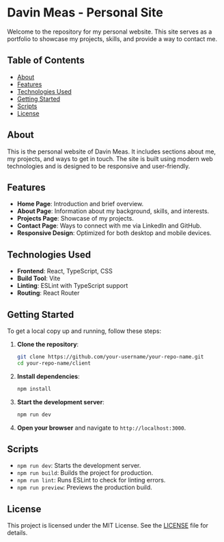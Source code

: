 # Davin Meas - Personal Site

Welcome to the repository for my personal website. This site serves as a portfolio to showcase my projects, skills, and provide a way to contact me.

## Table of Contents

- [About](#about)
- [Features](#features)
- [Technologies Used](#technologies-used)
- [Getting Started](#getting-started)
- [Scripts](#scripts)
- [License](#license)

## About

This is the personal website of Davin Meas. It includes sections about me, my projects, and ways to get in touch. The site is built using modern web technologies and is designed to be responsive and user-friendly.

## Features

- **Home Page**: Introduction and brief overview.
- **About Page**: Information about my background, skills, and interests.
- **Projects Page**: Showcase of my projects.
- **Contact Page**: Ways to connect with me via LinkedIn and GitHub.
- **Responsive Design**: Optimized for both desktop and mobile devices.

## Technologies Used

- **Frontend**: React, TypeScript, CSS
- **Build Tool**: Vite
- **Linting**: ESLint with TypeScript support
- **Routing**: React Router

## Getting Started

To get a local copy up and running, follow these steps:

1. **Clone the repository**:
    ```sh
    git clone https://github.com/your-username/your-repo-name.git
    cd your-repo-name/client
    ```

2. **Install dependencies**:
    ```sh
    npm install
    ```

3. **Start the development server**:
    ```sh
    npm run dev
    ```

4. **Open your browser** and navigate to `http://localhost:3000`.

## Scripts

- `npm run dev`: Starts the development server.
- `npm run build`: Builds the project for production.
- `npm run lint`: Runs ESLint to check for linting errors.
- `npm run preview`: Previews the production build.

## License

This project is licensed under the MIT License. See the [LICENSE](LICENSE) file for details.